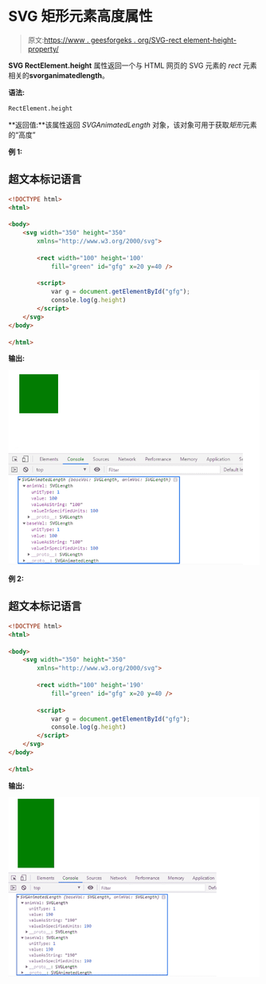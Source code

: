 # SVG 矩形元素高度属性

> 原文:[https://www . geesforgeks . org/SVG-rect element-height-property/](https://www.geeksforgeeks.org/svg-rectelement-height-property/)

**SVG RectElement.height** 属性返回一个与 HTML 网页的 SVG 元素的 *rect* 元素相关的**svorganimatedlength**。

**语法:**

```html
RectElement.height

```

**返回值:**该属性返回 *SVGAnimatedLength* 对象，该对象可用于获取*矩形*元素的“高度”

**例 1:**

## 超文本标记语言

```html
<!DOCTYPE html>
<html>

<body>
    <svg width="350" height="350" 
        xmlns="http://www.w3.org/2000/svg">

        <rect width="100" height='100' 
            fill="green" id="gfg" x=20 y=40 />

        <script>
            var g = document.getElementById("gfg");
            console.log(g.height)
        </script>
    </svg>
</body>

</html>
```

**输出:**

![](img/5079f36753da7721429a43603b48fd6e.png)

**例 2:**

## 超文本标记语言

```html
<!DOCTYPE html>
<html>

<body>
    <svg width="350" height="350" 
        xmlns="http://www.w3.org/2000/svg">

        <rect width="100" height='190' 
            fill="green" id="gfg" x=20 y=40 />

        <script>
            var g = document.getElementById("gfg");
            console.log(g.height)
        </script>
    </svg>
</body>

</html>
```

**输出:**

![](img/1414d3423d651de57ed2ed7c01139c7e.png)